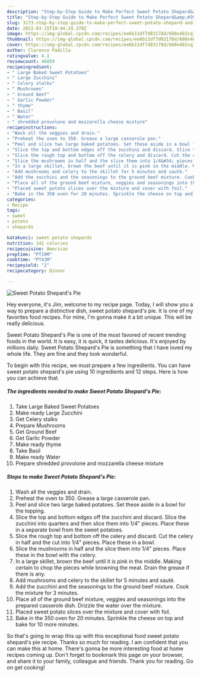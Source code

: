 ```yaml
---
description: "Step-by-Step Guide to Make Perfect Sweet Potato Shepard&amp;#39;s Pie"
title: "Step-by-Step Guide to Make Perfect Sweet Potato Shepard&amp;#39;s Pie"
slug: 3173-step-by-step-guide-to-make-perfect-sweet-potato-shepard-and-39-s-pie
date: 2022-03-15T19:44:24.370Z
image: https://img-global.cpcdn.com/recipes/ee6b11df7d83178d/680x482cq70/sweet-potato-shepards-pie-recipe-main-photo.jpg
thumbnail: https://img-global.cpcdn.com/recipes/ee6b11df7d83178d/680x482cq70/sweet-potato-shepards-pie-recipe-main-photo.jpg
cover: https://img-global.cpcdn.com/recipes/ee6b11df7d83178d/680x482cq70/sweet-potato-shepards-pie-recipe-main-photo.jpg
author: Clarence Padilla
ratingvalue: 4.1
reviewcount: 46059
recipeingredient:
- " Large Baked Sweet Potatoes"
- " Large Zucchini"
- " Celery stalks"
- " Mushrooms"
- " Ground Beef"
- " Garlic Powder"
- " thyme"
- " Basil"
- " Water"
- " shredded provolone and mozzarella cheese mixture"
recipeinstructions:
- "Wash all the veggies and drain."
- "Preheat the oven to 350. Grease a large casserole pan."
- "Peel and slice two large baked potatoes. Set these aside in a bowl for the topping."
- "Slice the top and bottom edges off the zucchini and discard. Slice the zucchini into quarters and then slice them into 1/4&#34; pieces. Place these in a separate bowl from the sweet potatoes."
- "Slice the rough top and bottom off the celery and discard. Cut the celery in half and the cut into 1/4&#34; pieces. Place these in a bowl."
- "Slice the mushrooms in half and the slice them into 1/4&#34; pieces. Place these in the bowl with the celery."
- "In a large skillet, brown the beef until it is pink in the middle. Making certain to chop the pieces while browning the meat. Drain the grease if there is any."
- "Add mushrooms and celery to the skillet for 5 minutes and sauté."
- "Add the zucchini and the seasonings to the ground beef mixture. Cook the mixture for 3 minutes."
- "Place all of the ground beef mixture, veggies and seasonings into the prepared casserole dish. Drizzle the water over the mixture."
- "Placed sweet potato slices over the mixture and cover with foil."
- "Bake in the 350 oven for 20 minutes. Sprinkle the cheese on top and bake for 10 more minutes."
categories:
- Recipe
tags:
- sweet
- potato
- shepards

katakunci: sweet potato shepards 
nutrition: 141 calories
recipecuisine: American
preptime: "PT19M"
cooktime: "PT43M"
recipeyield: "2"
recipecategory: Dinner

---
```



![Sweet Potato Shepard&#39;s Pie](https://img-global.cpcdn.com/recipes/ee6b11df7d83178d/680x482cq70/sweet-potato-shepards-pie-recipe-main-photo.jpg)

Hey everyone, it's Jim, welcome to my recipe page. Today, I will show you a way to prepare a distinctive dish, sweet potato shepard&#39;s pie. It is one of my favorites food recipes. For mine, I'm gonna make it a bit unique. This will be really delicious.

Sweet Potato Shepard&#39;s Pie is one of the most favored of recent trending foods in the world. It is easy, it is quick, it tastes delicious. It's enjoyed by millions daily. Sweet Potato Shepard&#39;s Pie is something that I have loved my whole life. They are fine and they look wonderful.




To begin with this recipe, we must prepare a few ingredients. You can have sweet potato shepard&#39;s pie using 10 ingredients and 12 steps. Here is how you can achieve that.

<!--inarticleads1-->

##### The ingredients needed to make Sweet Potato Shepard&#39;s Pie:

1. Take  Large Baked Sweet Potatoes
1. Make ready  Large Zucchini
1. Get  Celery stalks
1. Prepare  Mushrooms
1. Get  Ground Beef
1. Get  Garlic Powder
1. Make ready  thyme
1. Take  Basil
1. Make ready  Water
1. Prepare  shredded provolone and mozzarella cheese mixture




<!--inarticleads2-->

##### Steps to make Sweet Potato Shepard&#39;s Pie:

1. Wash all the veggies and drain.
1. Preheat the oven to 350. Grease a large casserole pan.
1. Peel and slice two large baked potatoes. Set these aside in a bowl for the topping.
1. Slice the top and bottom edges off the zucchini and discard. Slice the zucchini into quarters and then slice them into 1/4&#34; pieces. Place these in a separate bowl from the sweet potatoes.
1. Slice the rough top and bottom off the celery and discard. Cut the celery in half and the cut into 1/4&#34; pieces. Place these in a bowl.
1. Slice the mushrooms in half and the slice them into 1/4&#34; pieces. Place these in the bowl with the celery.
1. In a large skillet, brown the beef until it is pink in the middle. Making certain to chop the pieces while browning the meat. Drain the grease if there is any.
1. Add mushrooms and celery to the skillet for 5 minutes and sauté.
1. Add the zucchini and the seasonings to the ground beef mixture. Cook the mixture for 3 minutes.
1. Place all of the ground beef mixture, veggies and seasonings into the prepared casserole dish. Drizzle the water over the mixture.
1. Placed sweet potato slices over the mixture and cover with foil.
1. Bake in the 350 oven for 20 minutes. Sprinkle the cheese on top and bake for 10 more minutes.




So that's going to wrap this up with this exceptional food sweet potato shepard&#39;s pie recipe. Thanks so much for reading. I am confident that you can make this at home. There's gonna be more interesting food at home recipes coming up. Don't forget to bookmark this page on your browser, and share it to your family, colleague and friends. Thank you for reading. Go on get cooking!
